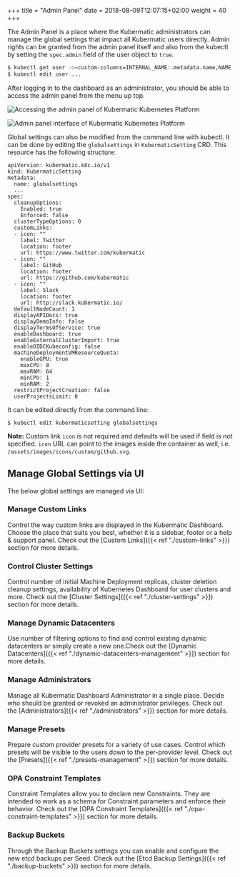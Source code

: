 +++
title = "Admin Panel"
date = 2018-08-09T12:07:15+02:00
weight = 40
+++

The Admin Panel is a place where the Kubermatic administrators can manage the global settings that
impact all Kubermatic users directly. Admin rights can be granted from the admin panel itself and also from the kubectl by
setting the `spec.admin` field of the user object to `true`.

```bash
$ kubectl get user -o=custom-columns=INTERNAL_NAME:.metadata.name,NAME:.spec.name,EMAIL:.spec.email,ADMIN:.spec.admin
$ kubectl edit user ...
```

After logging in to the dashboard as an administrator, you should be able to access the admin panel from the menu up
top.

![Accessing the admin panel of Kubermatic Kubernetes Platform](/img/kubermatic/v2.25/ui/admin-panel-access.png?height=300px&classes=shadow,border "Accessing the Admin Panel")

![Admin panel interface of Kubermatic Kubernetes Platform](/img/kubermatic/v2.25/ui/panel.png?classes=shadow,border "Admin Panel")

Global settings can also be modified from the command line with kubectl. It can be done by editing the `globalsettings` in `KubermaticSetting` CRD. This resource has the following structure:

```
apiVersion: kubermatic.k8c.io/v1
kind: KubermaticSetting
metadata:
  name: globalsettings
  ...
spec:
  cleanupOptions:
    Enabled: true
    Enforced: false
  clusterTypeOptions: 0
  customLinks:
  - icon: ""
    label: Twitter
    location: footer
    url: https://www.twitter.com/kubermatic
  - icon: ""
    label: GitHub
    location: footer
    url: https://github.com/kubermatic
  - icon: ""
    label: Slack
    location: footer
    url: http://slack.kubermatic.io/
  defaultNodeCount: 1
  displayAPIDocs: true
  displayDemoInfo: false
  displayTermsOfService: true
  enableDashboard: true
  enableExternalClusterImport: true
  enableOIDCKubeconfig: false
  machineDeploymentVMResourceQuota:
    enableGPU: true
    maxCPU: 8
    maxRAM: 64
    minCPU: 1
    minRAM: 2
  restrictProjectCreation: false
  userProjectsLimit: 0

```

It can be edited directly from the command line:

```
$ kubectl edit kubermaticsetting globalsettings
```

**Note:** Custom link `icon` is not required and defaults will be used if field is not specified. `icon` URL can
point to the images inside the container as well, i.e. `/assets/images/icons/custom/github.svg`.

## Manage Global Settings via UI

The below global settings are managed via UI:

### Manage Custom Links
Control the way custom links are displayed in the Kubermatic Dashboard. Choose the place that suits you best, whether
it is a sidebar, footer or a help & support panel. Check out the [Custom Links]({{< ref "./custom-links" >}}) section for
more details.

### Control Cluster Settings
Control number of initial Machine Deployment replicas, cluster deletion cleanup settings, availability of
Kubernetes Dashboard for user clusters and more. Check out the [Cluster Settings]({{< ref "./cluster-settings" >}}) section
for more details.

### Manage Dynamic Datacenters
Use number of filtering options to find and control existing dynamic datacenters or simply create a new one.Check out the
[Dynamic Datacenters]({{< ref "./dynamic-datacenters-management" >}}) section for more details.

### Manage Administrators
Manage all Kubermatic Dashboard Administrator in a single place. Decide who should be granted or revoked an administrator
privileges. Check out the [Administrators]({{< ref "./administrators" >}}) section for more details.

### Manage Presets
Prepare custom provider presets for a variety of use cases. Control which presets will be visible to the users down to
the per-provider level. Check out the [Presets]({{< ref "./presets-management" >}}) section for more details.

### OPA Constraint Templates
Constraint Templates allow you to declare new Constraints. They are intended to work as a schema for Constraint parameters
and enforce their behavior. Check out the [OPA Constraint Templates]({{< ref "./opa-constraint-templates" >}}) section for
more details.

### Backup Buckets
Through the Backup Buckets settings you can enable and configure the new etcd backups per Seed. Check out the
[Etcd Backup Settings]({{< ref "./backup-buckets" >}}) section for more details.
